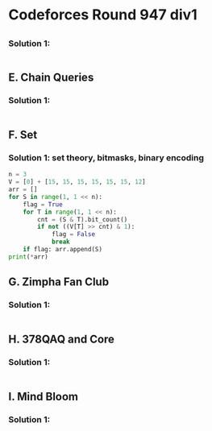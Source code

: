 # Codeforces Round 947 div1

## 

### Solution 1: 

```py

```

## E. Chain Queries

### Solution 1: 

```py

```

## F. Set

### Solution 1:  set theory, bitmasks, binary encoding

```py
n = 3
V = [0] + [15, 15, 15, 15, 15, 15, 12]
arr = []
for S in range(1, 1 << n):
    flag = True
    for T in range(1, 1 << n):
        cnt = (S & T).bit_count()
        if not ((V[T] >> cnt) & 1): 
            flag = False
            break
    if flag: arr.append(S)
print(*arr)
```

## G. Zimpha Fan Club

### Solution 1: 

```py

```

## H. 378QAQ and Core

### Solution 1: 

```py

```

## I. Mind Bloom

### Solution 1: 

```py

```